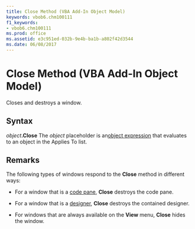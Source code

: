 ```yaml
---
title: Close Method (VBA Add-In Object Model)
keywords: vbob6.chm100111
f1_keywords:
- vbob6.chm100111
ms.prod: office
ms.assetid: e3c951ed-032b-9e4b-ba1b-a802f42d3544
ms.date: 06/08/2017
---
```



# Close Method (VBA Add-In Object Model)



Closes and destroys a window.

## Syntax

_object_**.Close**
The  _object_ placeholder is an[object expression](../../Glossary/vbe-glossary.md) that evaluates to an object in the Applies To list.

## Remarks

The following types of windows respond to the  **Close** method in different ways:


- For a window that is a [code pane](../../Glossary/vbe-glossary.md),  **Close** destroys the code pane.
    
- For a window that is a [designer](../../Glossary/vbe-glossary.md),  **Close** destroys the contained designer.
    
- For windows that are always available on the  **View** menu, **Close** hides the window.
    


